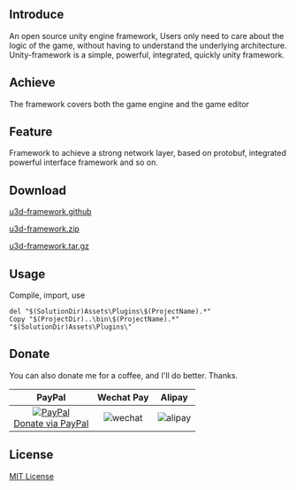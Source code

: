 ## Introduce

An open source unity engine framework, Users only need to care about the logic of the game,
 without having to understand the underlying architecture. Unity-framework is a simple, 
 powerful, integrated, quickly unity framework.

## Achieve

The framework covers both the game engine and the game editor

## Feature

Framework to achieve a strong network layer, based on protobuf, integrated powerful interface framework and so on.

## Download

[u3d-framework.github](https://github.com/hellowod/u3d-framework/releases)

[u3d-framework.zip](https://codeload.github.com/hellowod/u3d-framework/zip/master)

[u3d-framework.tar.gz](https://github.com/hellowod/u3d-framework/tarball/master)

## Usage

Compile, import, use

```
del "$(SolutionDir)Assets\Plugins\$(ProjectName).*"
Copy "$(ProjectDir)..\bin\$(ProjectName).*" "$(SolutionDir)Assets\Plugins\"
```

## Donate

You can also donate me for a coffee, and I'll do better. Thanks.

|                                   PayPal                                    |                                 Wechat Pay                                  |                                   Alipay                                    |
|:---------------------------------------------------------------------------:|:---------------------------------------------------------------------------:|:---------------------------------------------------------------------------:|
| [![PayPal](https://www.paypalobjects.com/webstatic/paypalme/images/pp_logo_small.png)<br>Donate via PayPal ](https://www.paypal.me/abaojin) | ![wechat](/u3d-framework/media/weixin.png) | ![alipay](/u3d-framework/media/zhifubao.png) |

## License
[MIT License](https://hellowod.github.io/unity-framework/LICENSE.md)
